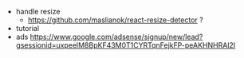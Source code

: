 
 - handle resize
    - https://github.com/maslianok/react-resize-detector ?
 - tutorial
 - ads
   https://www.google.com/adsense/signup/new/lead?gsessionid=uxpeelM8BpKF43M0T1CYRTqnFejkFP-peAKHNHRAl2I